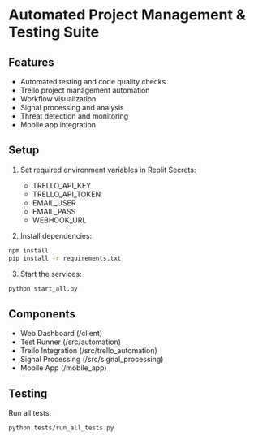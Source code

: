 
# Automated Project Management & Testing Suite

## Features
- Automated testing and code quality checks
- Trello project management automation
- Workflow visualization
- Signal processing and analysis
- Threat detection and monitoring
- Mobile app integration

## Setup
1. Set required environment variables in Replit Secrets:
   - TRELLO_API_KEY
   - TRELLO_API_TOKEN
   - EMAIL_USER
   - EMAIL_PASS
   - WEBHOOK_URL

2. Install dependencies:
```bash
npm install
pip install -r requirements.txt
```

3. Start the services:
```bash
python start_all.py
```

## Components
- Web Dashboard (/client)
- Test Runner (/src/automation)
- Trello Integration (/src/trello_automation)
- Signal Processing (/src/signal_processing)
- Mobile App (/mobile_app)

## Testing
Run all tests:
```bash
python tests/run_all_tests.py
```
